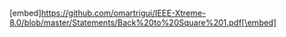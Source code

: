 [embed]https://github.com/omartrigui/IEEE-Xtreme-8.0/blob/master/Statements/Back%20to%20Square%201.pdf[\embed]
